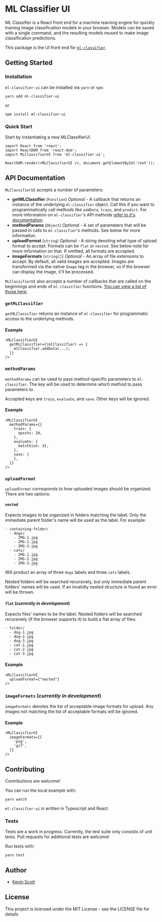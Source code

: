 # ML Classifier UI

ML Classifier is a React front end for a machine learning engine for quickly training image classification models in your browser. Models can be saved with a single command, and the resulting models reused to make image classification predictions.

This package is the UI front end for [`ml-classifier`](https://github.com/thekevinscott/ml-classifier).

## Getting Started

### Installation

`ml-classifier-ui` can be installed via `yarn` or `npm`:

```
yarn add ml-classifier-ui
```

or

```
npm install ml-classifier-ui
```

### Quick Start

Start by instantiating a new MLClassifierUI.

```
import React from 'react';
import ReactDOM from 'react-dom';
import MLClassifierUI from 'ml-classifier-ui';

ReactDOM.render(<MLClassifierUI />, document.getElementById('root'));
```

## API Documentation

`MLClassifierUI` accepts a number of parameters:

* **getMLClassifier** (`Function`) *Optional* - A callback that returns an instance of the underlying `ml-classifier` object. Call this if you want to programmatically call methods like `addData`, `train`, and `predict`. For more information on `ml-classifier`'s API methods [refer to it's documentation](https://github.com/thekevinscott/ml-classifier#api-documentation).
* **methodParams** (`Object`) *Optional* - A set of parameters that will be passed in calls to `ml-classifier`'s methods. See below for more information.
* **uploadFormat** (`string`) *Optional* - A string denoting what type of upload format to accept. Formats can be `flat` or `nested`. See below note for more information on that. If omitted, all formats are accepted.
* **imageFormats** (`string[]`) *Optional* - An array of file extensions to accept. By default, all valid images are accepted. Images are transformed via the native `Image` tag in the browser, so if the browser can display the image, it'll be processed.

`MLClassifierUI` also accepts a number of callbacks that are called on the beginnings and ends of `ml-classifier` functions. [You can view a list of those here](https://github.com/thekevinscott/ml-classifier#parameters).

### `getMLClassifier`

`getMLClassifier` returns an instance of `ml-classifier` for programmatic access to the underlying methods.

#### Example

```
<MLClassifierUI
  getMLClassifier={(mlClassifier) => {
    mlClassifier.addData(...);
  }}
/>
```

### `methodParams`

`methodParams` can be used to pass method-specific parameters to `ml-classifier`. The key will be used to determine which method to pass parameters to.

Accepted keys are `train`, `evaluate`, and `save`. Other keys will be ignored.

#### Example

```
<MLClassifierUI
  methodParams={{
    train: {
      epochs: 20,
    },
    evaluate: {
      batchSize: 32,
    },
    save: {
    },
  }}
/>
```

### `uploadFormat`

`uploadFormat` corresponds to how uploaded images should be organized. There are two options:

#### `nested`
Expects images to be organized in folders matching the label. Only the immediate parent folder's name will be used as the label. For example:

```
- containing-folder/
  - dogs/
    - IMG-1.jpg
    - IMG-2.jpg
    - IMG-3.jpg
  - cats/
    - IMG-1.jpg
    - IMG-2.jpg
    - IMG-3.jpg
```

Will product an array of three `dogs` labels and three `cats` labels.

Nested folders will be searched recursively, but only immediate parent folders' names will be used. If an invalidly nested structure is found an error will be thrown.

#### `flat` (*currently in development*)
Expects files' names to be the label. Nested folders will be searched recursively (if the browser supports it) to build a flat array of files.

```
- folder/
  - dog-1.jpg
  - dog-2.jpg
  - dog-3.jpg
  - cat-1.jpg
  - cat-2.jpg
  - cat-3.jpg
```

#### Example

```
<MLClassifierUI
  uploadFormat={"nested"}
/>
```

### `imageFormats` (*currently in development*)

`imageFormats` denotes the list of acceptable image formats for upload. Any images not matching the list of acceptable formats will be ignored.

#### Example

```
<MLClassifierUI
  imageFormats={[
    'png',
    'gif',
  ]}
/>
```

## Contributing

Contributions are welcome!

You can run the local example with:

```
yarn watch
```

`ml-classifier-ui` is written in Typescript and React.

### Tests

Tests are a work in progress. Currently, the test suite only consists of unit tests. Pull requests for additional tests are welcome!

Run tests with:

```
yarn test
```

## Author

* [Kevin Scott](https://thekevinscott.com)

## License

This project is licensed under the MIT License - see the LICENSE file for details
